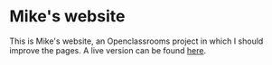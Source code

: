 # Mike's website

This is Mike's website, an Openclassrooms project in which I should improve the pages.
A live version can be found [here](https://tomtom637.github.io/mike).
